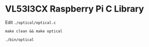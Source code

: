 # VL53l3CX Raspberry Pi C Library

Edit `./optical/optical.c`

`make clean && make optical`

`./bin/optical`